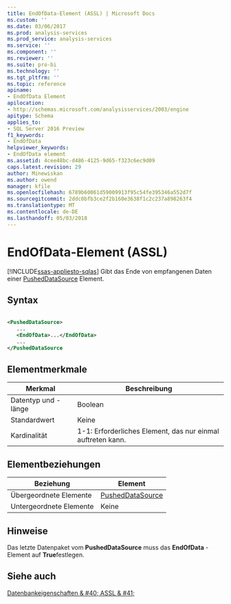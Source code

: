 ```yaml
---
title: EndOfData-Element (ASSL) | Microsoft Docs
ms.custom: ''
ms.date: 03/06/2017
ms.prod: analysis-services
ms.prod_service: analysis-services
ms.service: ''
ms.component: ''
ms.reviewer: ''
ms.suite: pro-bi
ms.technology: ''
ms.tgt_pltfrm: ''
ms.topic: reference
apiname:
- EndOfData Element
apilocation:
- http://schemas.microsoft.com/analysisservices/2003/engine
apitype: Schema
applies_to:
- SQL Server 2016 Preview
f1_keywords:
- EndOfData
helpviewer_keywords:
- EndOfData element
ms.assetid: 4cee48bc-d486-4125-9d65-f323c6ec9d09
caps.latest.revision: 29
author: Minewiskan
ms.author: owend
manager: kfile
ms.openlocfilehash: 6789b60061d59009913f95c54fe395346a552d7f
ms.sourcegitcommit: 2ddc0bfb3ce2f2b160e3638f1c2c237a898263f4
ms.translationtype: MT
ms.contentlocale: de-DE
ms.lasthandoff: 05/03/2018
---
```

# <a name="endofdata-element-assl"></a>EndOfData-Element (ASSL)
[!INCLUDE[ssas-appliesto-sqlas](../../../includes/ssas-appliesto-sqlas.md)]
  Gibt das Ende von empfangenen Daten einer [PushedDataSource](../../../analysis-services/scripting/data-type/pusheddatasource-data-type-assl.md) Element.  
  
## <a name="syntax"></a>Syntax  
  
```xml  
  
<PushedDataSource>  
   ...  
   <EndOfData>...</EndOfData>  
   ...  
</PushedDataSource  
```  
  
## <a name="element-characteristics"></a>Elementmerkmale  
  
|Merkmal|Beschreibung|  
|--------------------|-----------------|  
|Datentyp und -länge|Boolean|  
|Standardwert|Keine|  
|Kardinalität|1-1: Erforderliches Element, das nur einmal auftreten kann.|  
  
## <a name="element-relationships"></a>Elementbeziehungen  
  
|Beziehung|Element|  
|------------------|-------------|  
|Übergeordnete Elemente|[PushedDataSource](../../../analysis-services/scripting/data-type/pusheddatasource-data-type-assl.md)|  
|Untergeordnete Elemente|Keine|  
  
## <a name="remarks"></a>Hinweise  
 Das letzte Datenpaket vom **PushedDataSource** muss das **EndOfData** -Element auf **True**festlegen.  
  
## <a name="see-also"></a>Siehe auch  
 [Datenbankeigenschaften & #40; ASSL & #41;](../../../analysis-services/scripting/properties/properties-assl.md)  
  
  
